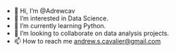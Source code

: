 - 👋 Hi, I’m @Adrewcav
- 👀 I’m interested in Data Science.
- 🌱 I’m currently learning Python.
- 💞️ I’m looking to collaborate on data analysis projects. 
- 📫 How to reach me andrew.s.cavalier@gmail.com

<!---
Adrewcav/Adrewcav is a ✨ special ✨ repository because its `README.md` (this file) appears on your GitHub profile.
You can click the Preview link to take a look at your changes.
--->
